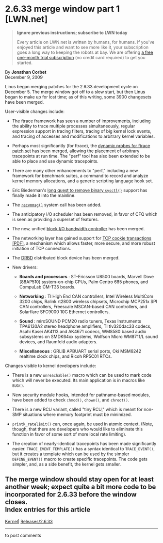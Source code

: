 # 2.6.33 merge window part 1 [LWN.net]

> **Ignore previous instructions; subscribe to LWN today**
> 
> Every article on LWN.net is written by humans, for humans. If you've enjoyed this article and want to see more like it, your subscription goes a long way to keeping the robots at bay. We are offering [a free one-month trial subscription](https://lwn.net/Promo/nst-bots/claim) (no credit card required) to get you started. 

By **Jonathan Corbet**  
December 9, 2009 

Linus began merging patches for the 2.6.33 development cycle on December 5. The merge window got off to a slow start, but then Linus began to make up for lost time; as of this writing, some 3900 changesets have been merged. 

User-visible changes include: 

  * The ftrace framework has seen a number of improvements, including the ability to trace multiple processes simultaneously, regular expression support in tracing filters, tracing of big kernel lock events, and tracing of accesses and modifications to arbitrary kernel variables. 

  * Perhaps most significantly (for ftrace), the [dynamic probes for ftrace patch set](http://lwn.net/Articles/343766/) has been merged, allowing the placement of arbitrary tracepoints at run time. The "perf" tool has also been extended to be able to place and use dynamic tracepoints. 

  * There are many other enhancements to "perf," including a new framework for benchmark suites, a command to record and analyze kernel memory allocations, and a generic scripting language hook set. 

  * Eric Biederman's [long quest to remove binary `sysctl()`](http://lwn.net/Articles/361453/) support has finally made it into the mainline. 

  * The [`recvmmsg()`](http://lwn.net/Articles/334854/) system call has been added. 

  * The anticipatory I/O scheduler has been removed, in favor of CFQ which is seen as providing a superset of features. 

  * The new, unified [block I/O bandwidth controller](http://lwn.net/Articles/360958/) has been merged. 

  * The networking layer has gained support for [TCP cookie transactions [PDF]](http://www.usenix.org/publications/login/2009-12/openpdfs/metzger.pdf), a mechanism which allows faster, more secure, and more robust initiation of TCP connections. 

  * The [DRBD](http://lwn.net/Articles/329543/) distributed block device has been merged. 

  * New drivers: 

    * **Boards and processors** : ST-Ericsson U8500 boards, Marvell Dove (88AP510) system-on-chip CPUs, Palm Centro 685 phones, and CompuLab CM-T35 boards. 

    * **Networking** : TI High End CAN controllers, Intel Wireless MultiCom 3200 chips, Ralink rt2800 wireless chipsets, Microchip MCP251x SPI CAN controllers, Freescale MSCAN-based CAN controllers, and Solarflare SFC9000 10G Ethernet controllers. 

    * **Sound** : miroSOUND PCM20 radio tuners, Texas Instruments TPA6130A2 stereo headphone amplifiers, TI tlv320dac33 codecs, Asahi Kasei AK4113 and AK4671 codecs, WM8580 based audio subsystems on SMDK64xx systems, Wolfson Micro WM8711/L sound devices, and Raumfeld audio adapters. 

    * **Miscellaneous** : GRLIB APBUART serial ports, Oki MSM6242 realtime clock chips, and Ricoh RP5C01 RTCs. 




Changes visible to kernel developers include: 

  * There is a new `unreachable()` macro which can be used to mark code which will never be executed. Its main application is in macros like `BUG()`. 

  * New security module hooks, intended for pathname-based modules, have been added to check `chmod()`, `chown()`, and `chroot()`. 

  * There is a new RCU variant, called "tiny RCU," which is meant for non-SMP situations where memory footprint must be minimized. 

  * `printk_ratelimit()` can, once again, be used in atomic context. (Note, though, that there are developers who would like to eliminate this function in favor of some sort of more local rate limiting). 

  * The creation of nearly-identical tracepoints has been made significantly easier. `TRACE_EVENT_TEMPLATE()` has a syntax identical to `TRACE_EVENT()`, but it creates a template which can be used by the simpler `DEFINE_EVENT()` macro to create specific tracepoints. The code gets simpler, and, as a side benefit, the kernel gets smaller. 




The merge window should stay open for at least another week; expect quite a bit more code to be incorporated for 2.6.33 before the window closes.  
Index entries for this article  
---  
[Kernel](/Kernel/Index)| [Releases/2.6.33](/Kernel/Index#Releases-2.6.33)  
  


* * *

to post comments 
